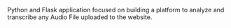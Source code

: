 Python and Flask application focused on building a platform to analyze and transcribe any Audio File uploaded to the website.
